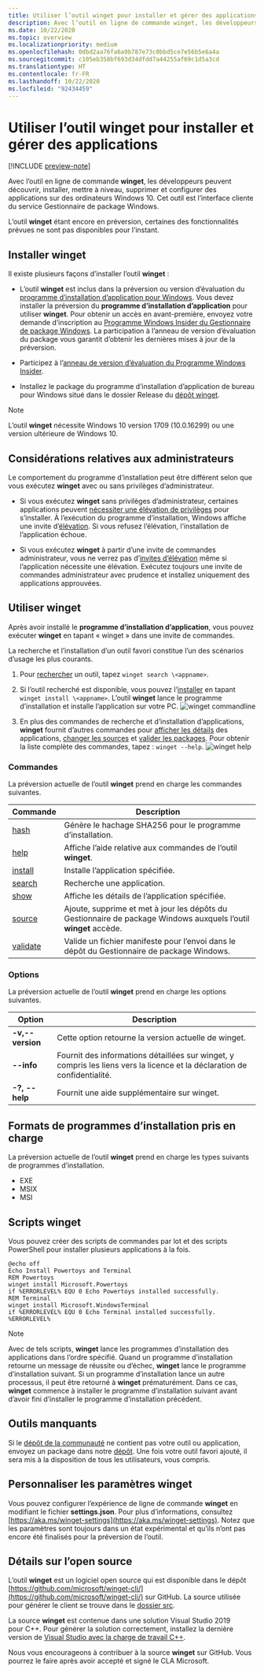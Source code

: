 ```yaml
---
title: Utiliser l’outil winget pour installer et gérer des applications
description: Avec l’outil en ligne de commande winget, les développeurs peuvent découvrir, installer, mettre à niveau, supprimer et configurer des applications sur des ordinateurs Windows 10.
ms.date: 10/22/2020
ms.topic: overview
ms.localizationpriority: medium
ms.openlocfilehash: 0dbd2aa76fa6a9b787e73c0bbd5ce7e56b5e6a4a
ms.sourcegitcommit: c105eb358bf693d34dfdd7a44255af69c1d5a3cd
ms.translationtype: HT
ms.contentlocale: fr-FR
ms.lasthandoff: 10/22/2020
ms.locfileid: "92434459"
---
```

# <a name="use-the-winget-tool-to-install-and-manage-applications"></a>Utiliser l’outil winget pour installer et gérer des applications

[!INCLUDE [preview-note](../../includes/package-manager-preview.md)]

Avec l’outil en ligne de commande **winget**, les développeurs peuvent découvrir, installer, mettre à niveau, supprimer et configurer des applications sur des ordinateurs Windows 10. Cet outil est l’interface cliente du service Gestionnaire de package Windows.

L’outil **winget** étant encore en préversion, certaines des fonctionnalités prévues ne sont pas disponibles pour l’instant.

## <a name="install-winget"></a>Installer winget

Il existe plusieurs façons d’installer l’outil **winget** :

* L’outil **winget** est inclus dans la préversion ou version d’évaluation du [programme d’installation d’application pour Windows](https://www.microsoft.com/p/app-installer/9nblggh4nns1?ocid=9nblggh4nns1_ORSEARCH_Bing&rtc=1&activetab=pivot:overviewtab). Vous devez installer la préversion du **programme d’installation d’application** pour utiliser **winget**. Pour obtenir un accès en avant-première, envoyez votre demande d’inscription au [Programme Windows Insider du Gestionnaire de package Windows](https://aka.ms/AppInstaller_InsiderProgram). La participation à l’anneau de version d’évaluation du package vous garantit d’obtenir les dernières mises à jour de la préversion.

* Participez à l’[anneau de version d’évaluation du Programme Windows Insider](https://insider.windows.com).

* Installez le package du programme d’installation d’application de bureau pour Windows situé dans le dossier Release du [dépôt winget](https://github.com/microsoft/winget-cli).

> [!NOTE]
> L’outil **winget** nécessite Windows 10 version 1709 (10.0.16299) ou une version ultérieure de Windows 10.

## <a name="administrator-considerations"></a>Considérations relatives aux administrateurs

Le comportement du programme d’installation peut être différent selon que vous exécutez **winget** avec ou sans privilèges d’administrateur.

* Si vous exécutez **winget** sans privilèges d’administrateur, certaines applications peuvent [nécessiter une élévation de privilèges](https://docs.microsoft.com/windows/security/identity-protection/user-account-control/) pour s’installer. À l’exécution du programme d’installation, Windows affiche une invite d’[élévation](https://docs.microsoft.com/windows/security/identity-protection/user-account-control). Si vous refusez l’élévation, l’installation de l’application échoue.  

* Si vous exécutez **winget** à partir d’une invite de commandes administrateur, vous ne verrez pas d’[invites d’élévation](/windows/security/identity-protection/user-account-control/how-user-account-control-works) même si l’application nécessite une élévation. Exécutez toujours une invite de commandes administrateur avec prudence et installez uniquement des applications approuvées.

## <a name="use-winget"></a>Utiliser winget

Après avoir installé le **programme d’installation d’application**, vous pouvez exécuter **winget** en tapant « winget » dans une invite de commandes.

La recherche et l’installation d’un outil favori constitue l’un des scénarios d’usage les plus courants.

1. Pour [rechercher](search.md) un outil, tapez `winget search \<appname>`.
2. Si l’outil recherché est disponible, vous pouvez l’[installer](install.md) en tapant `winget install \<appname>`. L’outil **winget** lance le programme d’installation et installe l’application sur votre PC.
    ![winget commandline](images\install.png)

3. En plus des commandes de recherche et d’installation d’applications, **winget** fournit d’autres commandes pour [afficher les détails](show.md) des applications, [changer les sources](source.md) et [valider les packages](validate.md). Pour obtenir la liste complète des commandes, tapez : `winget --help`.
    ![winget help](images\help.png)

### <a name="commands"></a>Commandes

La préversion actuelle de l’outil **winget** prend en charge les commandes suivantes.

| Commande | Description |
|---------|-------------|
| [hash](hash.md) | Génère le hachage SHA256 pour le programme d’installation. |
| [help](help.md) | Affiche l’aide relative aux commandes de l’outil **winget**. |
| [install](install.md) | Installe l’application spécifiée. |
| [search](search.md) | Recherche une application. |
| [show](show.md) | Affiche les détails de l’application spécifiée. |
| [source](source.md) | Ajoute, supprime et met à jour les dépôts du Gestionnaire de package Windows auxquels l’outil **winget** accède. |
| [validate](validate.md) | Valide un fichier manifeste pour l’envoi dans le dépôt du Gestionnaire de package Windows. |

### <a name="options"></a>Options

La préversion actuelle de l’outil **winget** prend en charge les options suivantes.

| Option | Description |
|--------------|-------------|
| **-v,--version** | Cette option retourne la version actuelle de winget. |
| **--info** |  Fournit des informations détaillées sur winget, y compris les liens vers la licence et la déclaration de confidentialité. |
| **-?, --help** |  Fournit une aide supplémentaire sur winget. |

## <a name="supported-installer-formats"></a>Formats de programmes d’installation pris en charge

La préversion actuelle de l’outil **winget** prend en charge les types suivants de programmes d’installation.

* EXE
* MSIX
* MSI

## <a name="scripting-winget"></a>Scripts winget

Vous pouvez créer des scripts de commandes par lot et des scripts PowerShell pour installer plusieurs applications à la fois.

``` CMD
@echo off  
Echo Install Powertoys and Terminal  
REM Powertoys  
winget install Microsoft.Powertoys  
if %ERRORLEVEL% EQU 0 Echo Powertoys installed successfully.  
REM Terminal  
winget install Microsoft.WindowsTerminal  
if %ERRORLEVEL% EQU 0 Echo Terminal installed successfully.   %ERRORLEVEL%
```

> [!NOTE]
> Avec de tels scripts, **winget** lance les programmes d’installation des applications dans l’ordre spécifié. Quand un programme d’installation retourne un message de réussite ou d’échec, **winget** lance le programme d’installation suivant. Si un programme d’installation lance un autre processus, il peut être retourné à **winget** prématurément. Dans ce cas, **winget** commence à installer le programme d’installation suivant avant d’avoir fini d’installer le programme d’installation précédent.

## <a name="missing-tools"></a>Outils manquants

Si le [dépôt de la communauté](../package/repository.md) ne contient pas votre outil ou application, envoyez un package dans notre [dépôt](https://github.com/microsoft/winget-pkgs). Une fois votre outil favori ajouté, il sera mis à la disposition de tous les utilisateurs, vous compris.

## <a name="customize-winget-settings"></a>Personnaliser les paramètres winget

Vous pouvez configurer l’expérience de ligne de commande **winget** en modifiant le fichier **settings.json**. Pour plus d’informations, consultez [https://aka.ms/winget-settings](https://aka.ms/winget-settings). Notez que les paramètres sont toujours dans un état expérimental et qu’ils n’ont pas encore été finalisés pour la préversion de l’outil.

## <a name="open-source-details"></a>Détails sur l’open source

L’outil **winget** est un logiciel open source qui est disponible dans le dépôt [https://github.com/microsoft/winget-cli/](https://github.com/microsoft/winget-cli/) sur GitHub. La source utilisée pour générer le client se trouve dans le [dossier src](https://github.com/microsoft/winget-cli/tree/master/src).

La source **winget** est contenue dans une solution Visual Studio 2019 pour C++. Pour générer la solution correctement, installez la dernière version de [Visual Studio avec la charge de travail C++](https://visualstudio.microsoft.com/downloads/).

Nous vous encourageons à contribuer à la source **winget** sur GitHub. Vous pourrez le faire après avoir accepté et signé le CLA Microsoft.
